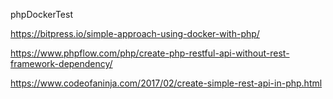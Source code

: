 phpDockerTest

https://bitpress.io/simple-approach-using-docker-with-php/

https://www.phpflow.com/php/create-php-restful-api-without-rest-framework-dependency/

https://www.codeofaninja.com/2017/02/create-simple-rest-api-in-php.html